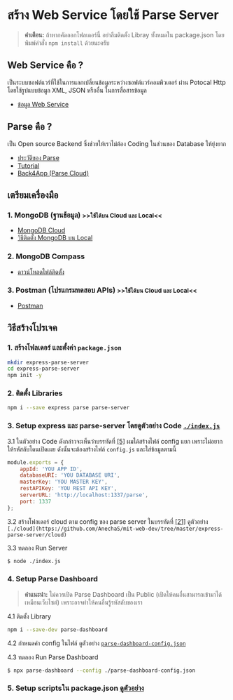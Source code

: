 # สร้าง Web Service โดยใช้ Parse Server

> **คำเตือน:** ถ้าหากคัดลอกโฟลเดอร์นี้ อย่าลืมติดตั้ง Libray ทั้งหมดใน package.json โดยพิมพ์คำสั่ง `npm install` ด้วยนะครับ

## Web Service คือ ?

เป็นระบบซอฟต์แวร์ที่ใช้ในการแลกเปลี่ยนข้อมูลระหว่างซอฟต์แวร์คอมพิวเตอร์ ผ่าน Potocal Http โดยใช้รูปแบบข้อมูล XML, JSON หรืออื่น ในการสื่อสารข้อมูล 

- [ข้อมูล Web Service](https://en.wikipedia.org/wiki/Web_service)

## Parse คือ ?

เป็น Open source Backend ซึ่งช่วยให้เราไม่ต้อง Coding ในส่วนของ Database ให้ยุ่งยาก 

- [ประวัติของ Parse](https://en.wikipedia.org/wiki/Parse_(platform))
- [Tutorial](https://parseplatform.org/)
- [Back4App (Parse Cloud)](https://www.back4app.com/)

## เตรียมเครื่องมือ

### 1. MongoDB (ฐานข้อมูล) <small>>>ใช้ได้บน Cloud และ Local<<</small>

- [MongoDB Cloud](https://www.mongodb.com/cloud/atlas)
- [วิธีติดตั้ง MongoDB บน Local](https://docs.mongodb.com/manual/administration/install-community/)

### 2. MongoDB Compass
- [ดาวน์โหลดไฟล์ติดตั้ง](https://www.mongodb.com/try/download/compass)

### 3. Postman (โปรแกรมทดสอบ APIs) <small>>>ใช้ได้บน Cloud และ Local<<</small>
- [Postman](https://www.postman.com/)

## วิธีสร้างโปรเจค

### 1. สร้างโฟลเดอร์ และตั้งค่า `package.json`

```bash
mkdir express-parse-server
cd express-parse-server
npm init -y
```

### 2. ติดตั้ง Libraries
```bash
npm i --save express parse parse-server
```

### 3. Setup express และ parse-server โดยดูตัวอย่าง Code [`./index.js`](index.js)

3.1 ในตัวอย่าง Code ดังกล่าวจะเห็นว่าบรรทัดที่ [[5]](https://github.com/AnechaS/mit-web-dev/blob/master/express-parse-server/index.js#L5) ผมได้สร้างไฟล์ config แยก เพราะไม่อยากให้รหัสลับโดนเปิดเผย ดังนั้นจะต้องสร้างไฟล์ `config.js` และใส่ข้อมูลตามนี้

```javascript
module.exports = {
    appId: 'YOU APP ID',
    databaseURI: 'YOU DATABASE URI',
    masterKey: 'YOU MASTER KEY',
    restAPIKey: 'YOU REST API KEY',
    serverURL: 'http://localhost:1337/parse',
    port: 1337
};
```

3.2 สร้างโฟลเดอร์ cloud ตาม config ของ parse server ในบรรทัดที่ [[21]](https://github.com/AnechaS/mit-web-dev/blob/master/express-parse-server/index.js#L21) ดูตัวอย่าง `[./cloud](https://github.com/AnechaS/mit-web-dev/tree/master/express-parse-server/cloud)`

3.3 ทดลอง Run Server

```bash
$ node ./index.js
```

### 4. Setup Parse Dashboard

> **คำแนะนำ:** ไม่ควรเปิด Parse Dashboard เป็น Public (เปิดให้คนอื่นสามารถเข้ามาได้เหมือนเว็บไซต์) เพราะอาจทำให้คนอื่นรู้รหัสลับของเรา

4.1 ติดตั้ง Library

```bash
npm i --save-dev parse-dashboard
```

4.2 กำหนดค่า config ในไฟล์ ดูตัวอย่าง [`parse-dashboard-config.json`](parse-dashboard-config.json)

4.3 ทดลอง Run Parse Dashboard

```bash
$ npx parse-dashboard --config ./parse-dashboard-config.json
```

### 5. Setup scriptsใน package.json [ดูตัวอย่าง](https://github.com/AnechaS/mit-web-dev/blob/master/express-parse-server/package.json#L6-L9)
